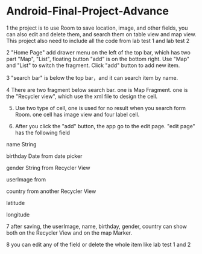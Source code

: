 # Android-Final-Project-Advance

1 the project is to use Room to save location, image, and other fields, you can also edit and delete them, and search them on table view and map view. This project also need to include all the code from lab test 1 and lab test 2

2 "Home Page" add drawer menu on the left of the top bar, which has two part "Map", "List", floating button "add" is on the bottom right. Use "Map" and "List" to switch the fragment. Click "add" button to add new item.

3 "search bar" is below the top bar，and it can search item by name.  

4 There are two fragment below search bar. one is Map Fragment. one is the "Recycler view", which use the xml file to design the cell.

5. Use two type of cell, one is used for no result when you search form Room.  one cell has image view and four label cell.  

6. After you click the "add" button, the app go to the edit page. "edit page" has the following field 

name  String  

birthday  Date  from date picker

gender  String  from  Recycler View

userImage from  

country from another  Recycler View

latitude    

longitude

7 after saving, the userImage, name, birthday, gender, country can show both on the  Recycler View and on the map Marker. 

8 you can edit any of the field or delete the whole item like lab test 1 and 2 

